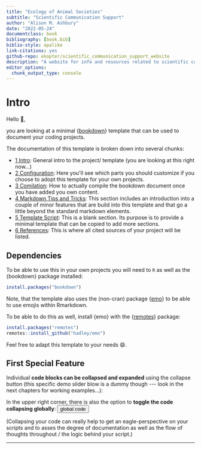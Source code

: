 ```yaml
---
title: "Ecology of Animal Societies"
subtitle: "Scientific Communication Support"
author: "Alison M. Ashbury"
date: "2022-05-24"
documentclass: book
bibliography: [book.bib]
biblio-style: apalike
link-citations: yes
github-repo: ekopter/scientific_communication_support_website
description: "A website for info and resources related to scientific communication"
editor_options: 
  chunk_output_type: console
---
```







# Intro

Hello 👋,

you are looking at a minimal {[bookdown](https://bookdown.org/)} template that can be used to document your coding projects.

The documentation of this template is broken down into several chunks:

- [1 Intro](./index.html): General intro to the project/ template (you are looking at this right now...)
- [2 Configuration](./configuration.html): Here you'll see which parts you should customize if you choose to adopt this template for your own projects.
- [3 Comilation](./compilation.html): How to actually compile the bookdown document once you have added you own content.
- [4 Markdown Tips and Tricks](./markdown-tips-and-tricks.html): This section includes an introduction into a couple of minor features that are build into this template and that go a little beyond the standard markdown elements. 
- [5 Template Script](./template-script.html): This is a blank section. Its purpose is to provide a minimal template that can be copied to add more sections.
- [6 References](./references.html): This is where all cited sources of your project will be listed.

## Dependencies

To be able to use this in your own projects you will need to `R` as well as the {bookdown} package installed:

```r
install.packages("bookdown")
```

Note, that the template also uses the (non-cran) package {[emo](https://github.com/hadley/emo)} to be able to use emojis within Rmarkdown.

To be able to do this as well, install {emo} with the {[remotes](https://remotes.r-lib.org/)} package:

```r
install.packages("remotes")
remotes::install_github("hadley/emo")
```

Feel free to adapt this template to your needs 😄.

## First Special Feature

Individual **code blocks can be collapsed and expanded** using the collapse button (this specific demo slider blow is a dummy though --- look in the next chapters for working examples...):

<div class="demoslider"><div class="demobg"><div class="demonob"></div></div></div>

In the upper right corner, there is also the option to **toggle the code collapsing globally**:  <button type="button" class="btn btn-default btn-xs dropdown-toggle">global code</button> 

(Collapsing your code can really help to get an eagle-perspective on your scripts and to asses the degree of documentation as well as the flow of thoughts throughout / the logic behind your script.)

---
